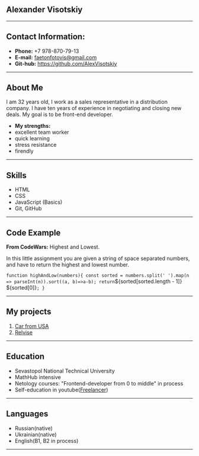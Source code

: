 ## Alexander Visotskiy

*****

## Contact Information:
* **Phone:** +7 978-870-79-13
* **E-mail:** faetonfotovis@gmail.com
* **Git-hub:** https://github.com/AlexVisotskiy
*****

## About Me

I am 32 years old, I work as a sales representative in a distribution company. I have ten years of experience in negotiating and closing new deals. My goal is to be front-end developer.
* **My strengths:**
* excellent team worker
* quick learning
* stress resistance
* firendly
*****

## Skills

* HTML
* CSS
* JavaScript (Basics)
* Git, GitHub
*****

## Code Example


**From CodeWars:**
Highest and Lowest.

In this little assignment you are given a string of space separated numbers, and have to return the highest and lowest number.

`
function highAndLow(numbers){
    const sorted = numbers.split(' ').map(n => parseInt(n)).sort((a, b)=>a-b);
    return `${sorted[sorted.length - 1]} ${sorted[0]}`;
}
`
*****

## My projects


1. [Car from USA](https://github.com/AlexVisotskiy/car-from-USA)
2. [Relvise](https://github.com/AlexVisotskiy/relvise)
*****

## Education

* Sevastopol National Technical University
* MathHub intensive
* Netology courses: "Frontend-developer from 0 to middle" in process
* Self-education in youtube([Freelancer](https://www.youtube.com/@FreelancerLifeStyle))
*****

## Languages


* Russian(native)
* Ukrainian(native)
* English(B1, B2 in process)
******




